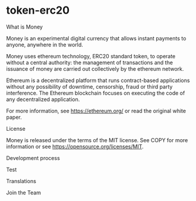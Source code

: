 # token-erc20

What is Money

Money is an experimental digital currency that allows instant payments to anyone, anywhere in the world.

Money uses ethereum technology, ERC20 standard token, to operate without a central authority: the management of transactions and the issuance of money are carried out collectively by the ethereum network.

Ethereum is a decentralized platform that runs contract-based applications without any possibility of downtime, censorship, fraud or third party interference. The Ethereum blockchain focuses on executing the code of any decentralized application.

For more information, see https://ethereum.org/ or read the original white paper.

License

Money is released under the terms of the MIT license. See COPY for more information or see https://opensource.org/licenses/MIT.

Development process

Test

Translations

Join the Team

